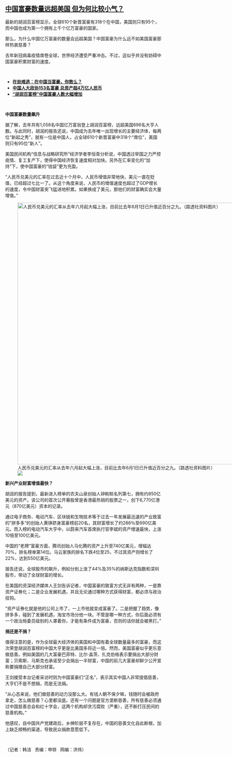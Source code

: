 <!--1614722982000-->
[中国富豪数量远超美国 但为何比较小气？](https://www.rfa.org/mandarin/yataibaodao/jingmao/hj-03022021131935.html)
------

<p></p><p>最新的胡润百富榜显示，全球610个新晋富豪有318个在中国，美国则只有95个，而中国也成为第一个拥有上千个亿万富豪的国家。</p><p>那么，为什么中国亿万富豪的数量会远超美国？中国富豪为什么远不如美国富豪那样热衷慈善？</p><p>去年新冠病毒疫情席卷全球，世界经济遭受严重冲击。不过，这似乎并没有妨碍中国富豪积累财富的速度。</p><p><br/></p><ul><li><a href="https://www.rfa.org/mandarin/duomeiti/tebiejiemu/zt-10232018163001.html"><strong>在劫难逃：在中国当富豪，你敢么？</strong></a></li><li><strong><a href="https://www.rfa.org/mandarin/Xinwen/XQL-03022018041046.html">中国人大政协153名富豪 总资产超4万亿人民币</a></strong></li><li><strong><a href="https://www.rfa.org/mandarin/yataibaodao/jingmao/nu-10122017103807.html">“胡润百富榜”中国富豪人数大幅增加</a></strong></li></ul><p><br/></p><p><strong>中国富豪数量飙升</strong></p><p>据了解，去年共有1,058<span>名中国亿万富翁登上胡润百富榜，远超美国</span>696<span>名大亨人数。与此同时，胡润的报告还说，中国成为去年唯一出现增长的主要经济体，每两位“新起之秀”，就有一位是中国人，占全球</span>610<span>个新晋富豪中</span>318<span>个“席位”，美国则只有</span>95<span>位“新人”。</span></p><p>美国民间机构“信息与战略研究所”经济学者李恒青分析说，中国透过举国之力严控疫情、复工复产下，使得中国经济恢复速度相对加快。另外在汇率变化的“加持”下，使中国富豪的“钱袋”更为充盈。</p><p>“人民币兑美元的汇率在过去近十<span>个月中，人民币增值非常地快，美元一直在贬值，已经超过七比一了。从这个角度来说，人民币的增值速度也超过了</span>GDP<span>增长的速度，令中国财富突飞猛进地积累。如果换成了美元，那他们的财富确实会大量增值。”</span></p><p><span><figure class="image-richtext image-inline captioned" style="width:1500px;"><img alt="人民币兑美元的汇率从去年六月起大幅上涨，目前比去年6月1日已升值近百分之九。（路透社资料图片）" height="844" src="https://www.rfa.org/mandarin/yataibaodao/jingmao/hj-03022021131935.html/hj0302.jpg/@@images/064d92db-5f40-4c1e-80c3-0b75ea35a1d8.jpeg" title="hj0302.jpg" width="1500"/><figcaption class="image-caption">人民币兑美元的汇率从去年六月起大幅上涨，目前比去年6月1日已升值近百分之九。（路透社资料图片）</figcaption><small></small><div id="zoomattribute"><a data-caption="人民币兑美元的汇率从去年六月起大幅上涨，目前比去年6月1日已升值近百分之九。（路透社资料图片）" data-fancybox="" href="https://www.rfa.org/mandarin/yataibaodao/jingmao/hj-03022021131935.html/hj0302.jpg" id="single_image" title="人民币兑美元的汇率从去年六月起大幅上涨，目前比去年6月1日已升值近百分之九。（路透社资料图片）"><img src="/++plone++rfa-resources/img/icon-zoom.png"/></a></div></figure></span></p><p><strong>新兴产业财富增值最快？</strong></p><p>胡润的报告提到，最新进入榜单的农夫山泉创始人钟睒睒名列第七，拥有约850<span>亿美元的资产。该公司的首次公开募股曾是香港最热销的股票之一，创下</span>6,770<span>亿港元（</span>870<span>亿美元）资本的记录。</span></p><p>通过电子商务、电动汽车、区块链和生物技术等于过去一年发展最迅速的产业致富的“拼多多”的创始人黄铮跻身富豪榜前20<span>名，其财富增长了约</span>286<span>％至</span>690<span>亿美元。而入榜的电动汽车大亨中，以蔚来汽车首席执行官李斌的资产增速最快，上涨</span>10<span>倍至</span>100<span>亿美元。</span></p><p>中国的“老牌”富豪方面，腾讯创始人马化腾的资产上升至740亿美元，增幅达70%，排名榜单第14位。马云家族的排名下跌4位至25，不过其资产则增长了22%，达到550亿美元。</p><p>报告还说，全球股市的飙升，例如分别上涨了44%<span>及</span>35%<span>的纳斯达克指数和深圳股市，带动了全球财富</span>的增长。</p><p>在美国的资深经济媒体人王剑告诉记者，中国富豪的致富方式无非有两种，一是靠资产证券化；二是企业发展机遇，并且无论通过哪种方式获得财富，都必须与政治挂钩。</p><p>“资产证券化就是他的公司上市了，一上市他就变成富豪了。二是把握了趋势，像拼多多，碰到了发展机遇，淘宝市场分他一块。不管是哪一种方式，你后面必须有一个政治局委员级别的人罩着你，才能有条件成为富豪，否则的话你就会被黑打。”</p><p><strong>捐还是不捐？</strong></p><p>值得注意的是，作为全球最大经济体的美国和中国有着全球数量最多的富豪，而这次荣登胡润百富榜的中国大亨更是比美国多将近一倍。然而，美国富豪似乎更乐意做慈善。例如美国的几大富豪巴菲特、比尔·盖茨、扎克伯格表示要捐出大部分财富；贝索斯、马斯克也承诺至少会捐出一半财富，中国的前几大富豪却鲜少公开宣称要捐赠自己大部分财富。</p><p>王剑接受本台记者采访时则为中国富豪们“正名”，表示其实中国人非常提倡慈善，大亨们不是不想捐，而是无法捐。</p><p>“从心态来说，他们做慈善的动力没那么大。有钱人朝不保夕嘛，钱随时会被政府拿走，怎么做慈善？心里都没底。还有一个问题是官方垄断慈善，所有慈善必须通过中国慈善总会和红十字会，这两个机构却贪污腐败（严重），还不断打压民间的慈善机构。”</p><p>他感叹，自中国共产党建政后，乡绅阶层不复存在，中国的慈善文化自此断根，加上缺乏顺畅的渠道，导致民众捐款意愿低下。</p><p><br/></p><p>（记者：韩洁   责编：申铧   网编：洪伟）</p>
